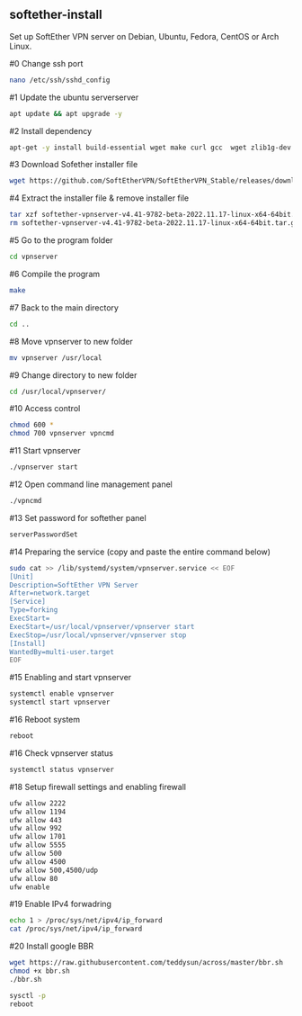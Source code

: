## softether-install
Set up SoftEther VPN server on Debian, Ubuntu, Fedora, CentOS or Arch Linux.

#0 Change ssh port
```bash
nano /etc/ssh/sshd_config
```



#1 Update the ubuntu serverserver
```bash
apt update && apt upgrade -y
```



#2 Install dependency
```bash
apt-get -y install build-essential wget make curl gcc  wget zlib1g-dev tzdata git libreadline-dev libncurses-dev libssl-dev
```



#3 Download Sofether installer file
```bash
wget https://github.com/SoftEtherVPN/SoftEtherVPN_Stable/releases/download/v4.41-9782-beta/softether-vpnserver-v4.41-9782-beta-2022.11.17-linux-x64-64bit.tar.gz
```



#4 Extract the installer file & remove installer file
```bash
tar xzf softether-vpnserver-v4.41-9782-beta-2022.11.17-linux-x64-64bit.tar.gz
rm softether-vpnserver-v4.41-9782-beta-2022.11.17-linux-x64-64bit.tar.gz
```



#5 Go to the program folder
```bash
cd vpnserver
```



#6 Compile the program
```bash
make
```



#7 Back to the main directory
```bash
cd ..
```



#8 Move vpnserver to new folder
```bash
mv vpnserver /usr/local
```


#9 Change directory to new folder
```bash
cd /usr/local/vpnserver/
```



#10 Access control
```bash
chmod 600 *
chmod 700 vpnserver vpncmd
```



#11 Start vpnserver
```bash
./vpnserver start
```


#12 Open command line management panel
```bash
./vpncmd
```


#13 Set password for softether panel
```bash
serverPasswordSet
```


#14 Preparing the service (copy and paste the entire command below)
```bash
sudo cat >> /lib/systemd/system/vpnserver.service << EOF
[Unit]
Description=SoftEther VPN Server
After=network.target
[Service]
Type=forking
ExecStart=
ExecStart=/usr/local/vpnserver/vpnserver start
ExecStop=/usr/local/vpnserver/vpnserver stop
[Install]
WantedBy=multi-user.target
EOF
```


#15 Enabling and start vpnserver
```bash
systemctl enable vpnserver
systemctl start vpnserver
```


#16 Reboot system
```bash
reboot
```

#16 Check vpnserver status
```bash
systemctl status vpnserver
```

#18 Setup firewall settings and enabling firewall
```bash
ufw allow 2222
ufw allow 1194
ufw allow 443
ufw allow 992
ufw allow 1701
ufw allow 5555
ufw allow 500
ufw allow 4500
ufw allow 500,4500/udp
ufw allow 80
ufw enable
```


#19 Enable IPv4 forwadring 
```bash
echo 1 > /proc/sys/net/ipv4/ip_forward
cat /proc/sys/net/ipv4/ip_forward
```


#20 Install google BBR
```bash
wget https://raw.githubusercontent.com/teddysun/across/master/bbr.sh
chmod +x bbr.sh
./bbr.sh
```
```bash
sysctl -p
reboot
```
